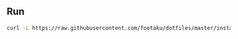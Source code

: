 ## Run

```bash
curl -L https://raw.githubusercontent.com/footaku/dotfiles/master/installer | bash
```
